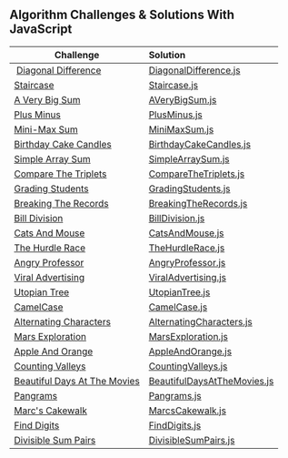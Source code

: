 ## Algorithm Challenges & Solutions With JavaScript

| Challenge                                                                                                                  | Solution
|----------------------------------------------------------------------------------------------------------------------------|:-------------------------------------------------------------------------------------|
| [Diagonal Difference](https://www.hackerrank.com/challenges/diagonal-difference/problem?isFullScreen=true)                 | [DiagonalDifference.js](./ChallengeSolutions/DiagonalDifference.js)                  |
| [Staircase](https://www.hackerrank.com/challenges/staircase/problem?isFullScreen=true)                                     | [Staircase.js](./ChallengeSolutions/Staircase.js)                                    |
| [A Very Big Sum](https://www.hackerrank.com/challenges/a-very-big-sum/problem?isFullScreen=true)                           | [AVeryBigSum.js](./ChallengeSolutions/AVeryBigSum.js)                                |
| [Plus Minus](https://www.hackerrank.com/challenges/plus-minus/problem?isFullScreen=true)                                   | [PlusMinus.js](./ChallengeSolutions/PlusMinus.js)                                    |
| [Mini-Max Sum](https://www.hackerrank.com/challenges/mini-max-sum/problem?isFullScreen=true)                               | [MiniMaxSum.js](./ChallengeSolutions/MiniMaxSum.js)                                  |
| [Birthday Cake Candles](https://www.hackerrank.com/challenges/birthday-cake-candles/problem?isFullScreen=true)             | [BirthdayCakeCandles.js](./ChallengeSolutions/BirthdayCakeCandles.js)                |
| [Simple Array Sum](https://www.hackerrank.com/challenges/simple-array-sum/problem?isFullScreen=true)                       | [SimpleArraySum.js](./ChallengeSolutions/SimpleArraySum.js)                          |
| [Compare The Triplets](https://www.hackerrank.com/challenges/compare-the-triplets/problem?isFullScreen=true)               | [CompareTheTriplets.js](./ChallengeSolutions/CompareTheTriplets.js)                  |
| [Grading Students](https://www.hackerrank.com/challenges/grading/problem?isFullScreen=true)                                | [GradingStudents.js](./ChallengeSolutions/GradingStudents.js)                        |
| [Breaking The Records](https://www.hackerrank.com/challenges/breaking-best-and-worst-records/problem?isFullScreen=true)    | [BreakingTheRecords.js](./ChallengeSolutions/BreakingTheRecords.js)                  |
| [Bill Division](https://www.hackerrank.com/challenges/bon-appetit/problem?isFullScreen=true)                               | [BillDivision.js](./ChallengeSolutions/BillDivision.js)                              |
| [Cats And Mouse](https://www.hackerrank.com/challenges/cats-and-a-mouse/problem?isFullScreen=true)                         | [CatsAndMouse.js](./ChallengeSolutions/CatsAndMouse.js)                              |
| [The Hurdle Race](https://www.hackerrank.com/challenges/the-hurdle-race/problem?isFullScreen=true)                         | [TheHurdleRace.js](./ChallengeSolutions/TheHurdleRace.js)                            |
| [Angry Professor](https://www.hackerrank.com/challenges/angry-professor/problem?isFullScreen=true)                         | [AngryProfessor.js](./ChallengeSolutions/AngryProfessor.js)                          |
| [Viral Advertising](https://www.hackerrank.com/challenges/strange-advertising/problem?isFullScreen=true)                   | [ViralAdvertising.js](./ChallengeSolutions/ViralAdvertising.js)                      |
| [Utopian Tree](https://www.hackerrank.com/challenges/utopian-tree/problem?isFullScreen=true)                               | [UtopianTree.js](./ChallengeSolutions/UtopianTree.js)                                |
| [CamelCase](https://www.hackerrank.com/challenges/camelcase/problem?isFullScreen=true)                                     | [CamelCase.js](./ChallengeSolutions/CamelCase.js)                                    |
| [Alternating Characters](https://www.hackerrank.com/challenges/alternating-characters/problem?isFullScreen=true)           | [AlternatingCharacters.js](./ChallengeSolutions/AlternatingCharacters.js)            |
| [Mars Exploration](https://www.hackerrank.com/challenges/mars-exploration/problem?isFullScreen=true)                       | [MarsExploration.js](./ChallengeSolutions/MarsExploration.js)                        |
| [Apple And Orange](https://www.hackerrank.com/challenges/apple-and-orange/problem?isFullScreen=true)                       | [AppleAndOrange.js](./ChallengeSolutions/AppleAndOrange.js)                          |
| [Counting Valleys](https://www.hackerrank.com/challenges/counting-valleys/problem?isFullScreen=true)                       | [CountingValleys.js](./ChallengeSolutions/CountingValleys.js)                        |
| [Beautiful Days At The Movies](https://www.hackerrank.com/challenges/beautiful-days-at-the-movies/problem)                 | [BeautifulDaysAtTheMovies.js](./ChallengeSolutions/BeautifulDaysAtTheMovies.js)      |
| [Pangrams](https://www.hackerrank.com/challenges/pangrams/problem?isFullScreen=true)                                       | [Pangrams.js](./ChallengeSolutions/Pangrams.js)                                      |
| [Marc's Cakewalk](https://www.hackerrank.com/challenges/marcs-cakewalk/problem?isFullScreen=true)                          | [MarcsCakewalk.js](./ChallengeSolutions/MarcsCakewalk.js)                            |
| [Find Digits](https://www.hackerrank.com/challenges/find-digits/problem?isFullScreen=true)                                 | [FindDigits.js](./ChallengeSolutions/FindDigits.js)                                  |
| [Divisible Sum Pairs](https://www.hackerrank.com/challenges/divisible-sum-pairs/problem?isFullScreen=true)                 | [DivisibleSumPairs.js](./ChallengeSolutions/DivisibleSumPairs.js)                    |

